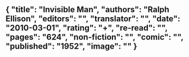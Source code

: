 {
 "title": "Invisible Man",
 "authors": "Ralph Ellison",
 "editors": "",
 "translator": "",
 "date": "2010-03-01",
 "rating": "+",
 "re-read": "",
 "pages": "624",
 "non-fiction": "",
 "comic": "",
 "published": "1952",
 "image": ""
}
---

